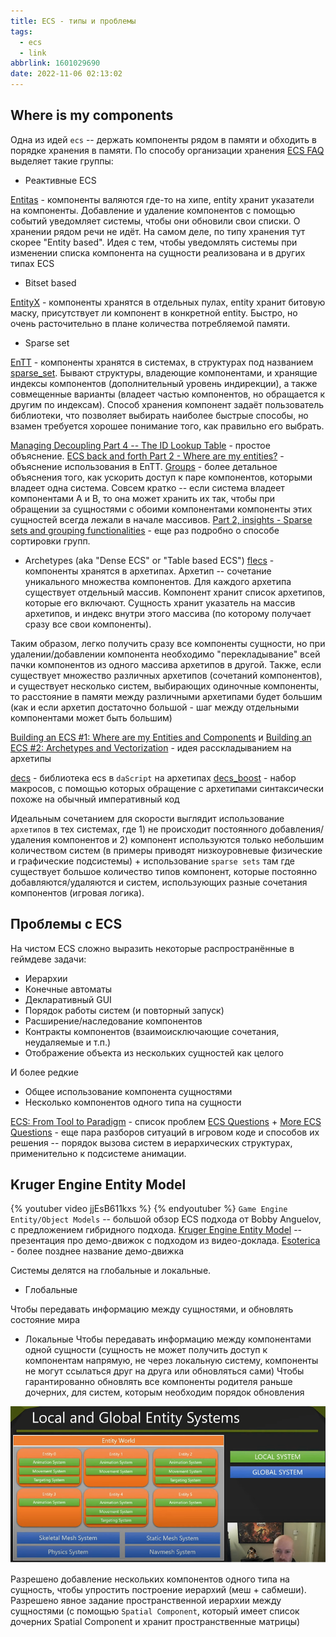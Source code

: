 ```yaml
---
title: ECS - типы и проблемы
tags:
  - ecs
  - link
abbrlink: 1601029690
date: 2022-11-06 02:13:02
---
```


## Where is my components

Одна из идей `ecs` -- держать компоненты рядом в памяти и обходить в порядке хранения в памяти. По способу организации хранения [ECS FAQ](https://github.com/SanderMertens/ecs-faq#what-are-the-different-ways-to-implement-an-ecs) выделяет такие группы:

- Реактивные ECS

[Entitas](https://github.com/sschmid/Entitas/blob/main/src/Entitas/src/Entity/Entity.cs#L96) - компоненты валяются где-то на хипе, entity хранит указатели на компоненты. Добавление и удаление компонентов с помощью событий уведомляет системы, чтобы они обновили свои списки. О хранении рядом речи не идёт. На самом деле, по типу хранения тут скорее "Entity based". Идея с тем, чтобы уведомлять системы при изменении списка компонента на сущности реализована и в других типах ECS

- Bitset based

[EntityX](hhttps://github.com/alecthomas/entityx/blob/82ab2d304ef5e6933cf6622721f086a1f4731e80/entityx/Entity.h#L641) - компоненты хранятcя в отдельных пулах, entity хранит битовую маску, присутствует ли компонент в конкретной entity. Быстро, но очень расточительно в плане количества потребляемой памяти.

- Sparse set

[EnTT](https://github.com/skypjack/entt) - компоненты хранятся в системах, в структурах под названием [sparse_set](https://github.com/skypjack/entt/blob/master/src/entt/entity/sparse_set.hpp#L151). Бывают структуры, владеющие компонентами, и хранящие индексы компонентов (дополнительный уровень индирекции), а также совмещенные варианты (владеет частью компонентов, но обращается к другим по индексам). Способ хранения компонент задаёт пользователь библиотеки, что позволяет выбирать наиболее быстрые способы, но взамен требуется хорошее понимание того, как правильно его выбрать.

[Managing Decoupling Part 4 -- The ID Lookup Table](http://bitsquid.blogspot.com/2011/09/managing-decoupling-part-4-id-lookup.html) - простое объяснение.
[ECS back and forth Part 2 - Where are my entities?](https://skypjack.github.io/2019-03-07-ecs-baf-part-2/) - объяснение использования в EnTT.
[Groups](https://github.com/skypjack/entt/wiki/Crash-Course:-entity-component-system#groups) - более детальное объяснения того, как ускорить доступ к паре компонентов, которыми владеет одна система. Совсем кратко -- если система владеет компонентами A и B, то она может хранить их так, чтобы при обращении за сущностями с обоими компонентами компоненты этих сущностей всегда лежали в начале массивов.
[Part 2, insights - Sparse sets and grouping functionalities](https://skypjack.github.io/2019-03-21-ecs-baf-part-2-insights/) - еще раз подробно о способе сортировки групп.

- Archetypes (aka "Dense ECS" or "Table based ECS")
[flecs](https://github.com/SanderMertens/flecs) - компоненты хранятся в архетипах. Архетип -- сочетание уникального множества компонентов. Для каждого архетипа существует отдельный массив. Компонент хранит список архетипов, которые его включают. Сущность хранит указатель на массив архетипов, и индекс внутри этого массива (по которому получает сразу все свои компоненты).

Таким образом, легко получить сразу все компоненты сущности, но при удалении/добавлении компонента необходимо "перекладывание" всей пачки компонентов из одного массива архетипов в другой. Также, если существует множество различных архетипов (сочетаний компонентов), и существует несколько систем, выбирающих одиночные компоненты, то расстояние в памяти между различными архетипами будет большим (как и если архетип достаточно большой - шаг между отдельными компонентами может быть большим)

[Building an ECS #1: Where are my Entities and Components](https://ajmmertens.medium.com/building-an-ecs-1-where-are-my-entities-and-components-63d07c7da742) и
[Building an ECS #2: Archetypes and Vectorization](https://ajmmertens.medium.com/building-an-ecs-2-archetypes-and-vectorization-fe21690805f9) - идея расскладыванием на архетипы

[decs](https://github.com/GaijinEntertainment/daScript/blob/master/daslib/decs.das#L323) - библиотека ecs в `daScript` на архетипах
[decs_boost](https://github.com/GaijinEntertainment/daScript/blob/master/daslib/decs_boost.das) - набор макросов, с помощью которых обращение с архетипами синтаксически похоже на обычный императивный код

Идеальным сочетанием для скорости выглядит использование `архетипов` в тех системах, где 1) не происходит постоянного добавления/удаления компонентов и 2) компонент используются только небольшим количеством систем (в примеры приводят низкоуровневые физические и графические подсистемы) + использование `sparse sets` там где существует большое количество типов компонент, которые постоянно добавляются/удаляются и систем, использующих разные сочетания компонентов (игровая логика).

## Проблемы с ECS

На чистом ECS сложно выразить некоторые распространённые в геймдеве задачи:

- Иерархии
- Конечные автоматы
- Декларативный GUI
- Порядок работы систем (и повторный запуск)
- Расширение/наследование компонентов
- Контракты компонентов (взаимоисключающие сочетания, неудаляемые и т.п.)
- Отображение объекта из нескольких сущностей как целого

И более редкие
- Общее использование компонента сущностями
- Несколько компонентов одного типа на сущности

[ECS: From Tool to Paradigm](https://ajmmertens.medium.com/ecs-from-tool-to-paradigm-350587cdf216) - список проблем
[ECS Questions](https://takinginitiative.wordpress.com/2019/09/30/ecs-questions/) + [More ECS Questions](https://takinginitiative.wordpress.com/2019/11/09/more-ecs-questions/) - еще пара разборов ситуаций в игровом коде и способов их решения -- порядок вызова систем в иерархических структурах, применительно к подсистеме анимации.


## Kruger Engine Entity Model

{% youtuber video jjEsB611kxs %}
{% endyoutuber %}
`Game Engine Entity/Object Models` -- большой обзор ECS подхода от Bobby Anguelov, с предложением гибридного подхода.
[Kruger Engine Entity Model](https://takinginitiative.files.wordpress.com/2019/11/krgentitymodel.pdf) -- презентация про демо-движок с подходом из видео-доклада.
[Esoterica](https://github.com/BobbyAnguelov/Esoterica) - более позднее название демо-движка

Системы делятся на глобальные и локальные.

- Глобальные

Чтобы передавать информацию между сущностями, и обновлять состояние мира

- Локальные
Чтобы передавать информацию между компонентами одной сущности (сущность не может получить доступ к компонентам напрямую, не через локальную систему, компоненты не могут ссылаться друг на друга или обновляться сами)
Чтобы гарантированно обновлять все компоненты родителя раньше дочерних, для систем, которым необходим порядок обновления

![](221106-ecs-cases/slide_1_small.png)

Разрешено добавление нескольких компонентов одного типа на сущность, чтобы упростить построение иерархий (меш + сабмеши).
Разрешено явное задание пространственной иерархии между сущностями (с помощью `Spatial Component`, который имеет список дочерних Spatial Component и хранит пространственные матрицы)

